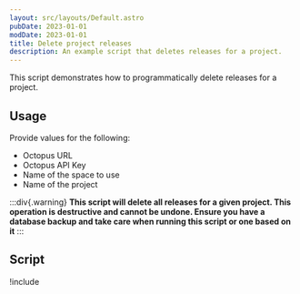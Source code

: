 ```yaml
---
layout: src/layouts/Default.astro
pubDate: 2023-01-01
modDate: 2023-01-01
title: Delete project releases
description: An example script that deletes releases for a project.
---
```


This script demonstrates how to programmatically delete releases for a project.

## Usage

Provide values for the following:

- Octopus URL
- Octopus API Key
- Name of the space to use
- Name of the project

:::div{.warning}
**This script will delete all releases for a given project. This operation is destructive and cannot be undone. Ensure you have a database backup and take care when running this script or one based on it**
:::

## Script

!include <delete-project-releases-scripts>
